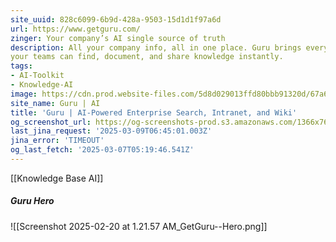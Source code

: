 ```yaml
---
site_uuid: 828c6099-6b9d-428a-9503-15d1d1f97a6d
url: https://www.getguru.com/
zinger: Your company’s AI single source of truth
description: All your company info, all in one place. Guru brings everything together so
your teams can find, document, and share knowledge instantly.
tags:
- AI-Toolkit
- Knowledge-AI
image: https://cdn.prod.website-files.com/5d8d029013ffd80bbb91320d/67a65c0c4ad3942cc0631529_OG-1%20(2).avif
site_name: Guru | AI
title: 'Guru | AI-Powered Enterprise Search, Intranet, and Wiki'
og_screenshot_url: https://og-screenshots-prod.s3.amazonaws.com/1366x768/80/false/42a6d83228ad764faf3ae0015e437e78dbdd92f475c9cd4fd5814e37cde8aaca.jpeg
last_jina_request: '2025-03-09T06:45:01.003Z'
jina_error: 'TIMEOUT'
og_last_fetch: '2025-03-07T05:19:46.541Z'
---
```

[[Knowledge Base AI]]

##### Guru Hero
![[Screenshot 2025-02-20 at 1.21.57 AM_GetGuru--Hero.png]]
